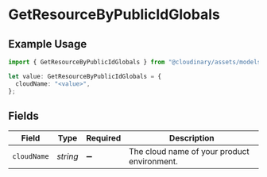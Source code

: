 # GetResourceByPublicIdGlobals

## Example Usage

```typescript
import { GetResourceByPublicIdGlobals } from "@cloudinary/assets/models/operations";

let value: GetResourceByPublicIdGlobals = {
  cloudName: "<value>",
};
```

## Fields

| Field                                       | Type                                        | Required                                    | Description                                 |
| ------------------------------------------- | ------------------------------------------- | ------------------------------------------- | ------------------------------------------- |
| `cloudName`                                 | *string*                                    | :heavy_minus_sign:                          | The cloud name of your product environment. |